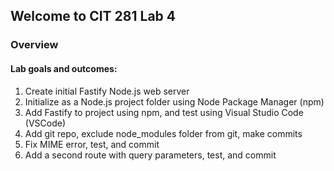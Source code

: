 ## Welcome to CIT 281 Lab 4

### Overview

#### Lab goals and outcomes:

1. Create initial Fastify Node.js web server
2. Initialize as a Node.js project folder using Node Package Manager (npm)
3. Add Fastify to project using npm, and test using Visual Studio Code (VSCode)
4. Add git repo, exclude node_modules folder from git, make commits
5. Fix MIME error, test, and commit
6. Add a second route with query parameters, test, and commit
